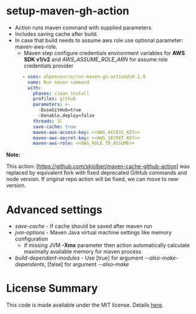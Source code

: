 # setup-maven-gh-action

* Action runs maven command with supplied parameters. 
* Includes saving cache after build. 
* In case that build needs to assume aws role use optional parameter: maven-aws-role.
    * Maven step configure credentials environment variables for **AWS SDK v1/v2** and _AWS_ASSUME_ROLE_ARN_ for assume role credentials provider

```yaml
      - uses: ohpensource/run-maven-gh-action@v0.1.0
        name: Run maven command
        with:
          phases: clean install
          profiles: github
          parameters: >- 
            -DuseGitHub=true
            -Denable.deploy=false
          threads: 1C
          save-cache: true
          maven-aws-access-key: <<AWS_ACCESS_KEY>>
          maven-aws-secret-key: <<AWS_SECRET_KEY>>
          maven-aws-role: <<AWS_ROLE_TO_ASSUME>>
```

**Note:**

This action: [https://github.com/skjolber/maven-cache-github-action] was replaced by equivalent fork with fixed
deprecated GitHub commands and node version. If original repo action will be fixed, we can move to new version.

# Advanced settings

* _save-cache_ - If cache should be saved after maven run
* _jvm-options_ - Maven Java virtual machine settings like memory configuration
    * if missing JVM **-Xmx** parameter then action automatically calculate maximally available memory for maven process
* _build-dependant-modules_ - Use [true] for argument _--also-make-dependents_, [false] for argument _--also-make_

# License Summary

This code is made available under the MIT license. Details [here](LICENSE).
